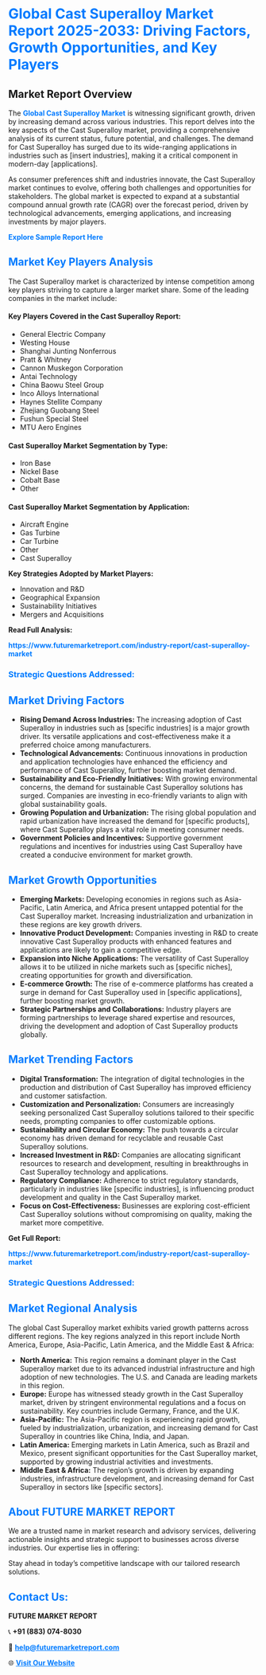 <h1 style="color: #007BFF;">Global Cast Superalloy Market Report 2025-2033: Driving Factors, Growth Opportunities, and Key Players</h1>

<section id="overview">
<h2>Market Report Overview</h2>
<p>The <a href="https://www.futuremarketreport.com/industry-report/cast-superalloy-market" style="color: #007BFF; text-decoration: none;"><strong>Global Cast Superalloy Market</strong></a> is witnessing significant growth, driven by increasing demand across various industries. This report delves into the key aspects of the Cast Superalloy market, providing a comprehensive analysis of its current status, future potential, and challenges. The demand for Cast Superalloy has surged due to its wide-ranging applications in industries such as [insert industries], making it a critical component in modern-day [applications].</p>
<p>As consumer preferences shift and industries innovate, the Cast Superalloy market continues to evolve, offering both challenges and opportunities for stakeholders. The global market is expected to expand at a substantial compound annual growth rate (CAGR) over the forecast period, driven by technological advancements, emerging applications, and increasing investments by major players.</p>
</section>

<section id="overview">
<p><a href="https://www.futuremarketreport.com/request-sample/reportId=111360" style="color: #007BFF; text-decoration: none;"><strong>Explore Sample Report Here</strong></a></p>
</section>

<section id="key-players">
<h2 style="color: #007BFF;">Market Key Players Analysis</h2>
<p>The Cast Superalloy market is characterized by intense competition among key players striving to capture a larger market share. Some of the leading companies in the market include:</p>
<h4>Key Players Covered in the Cast Superalloy Report:</h4>
<ul><li>General Electric Company</li><li>Westing House</li><li>Shanghai Junting Nonferrous</li><li>Pratt &amp; Whitney</li><li>Cannon Muskegon Corporation</li><li>Antai Technology</li><li>China Baowu Steel Group</li><li>Inco Alloys International</li><li>Haynes Stellite Company</li><li>Zhejiang Guobang Steel</li><li>Fushun Special Steel</li><li>MTU Aero Engines</li></ul>
<h4>Cast Superalloy Market Segmentation by Type:</h4>
<ul><li>Iron Base</li><li>Nickel Base</li><li>Cobalt Base</li><li>Other</li></ul>

<h4>Cast Superalloy Market Segmentation by Application:</h4>
<ul><li>Aircraft Engine</li><li>Gas Turbine</li><li>Car Turbine</li><li>Other</li><li>Cast Superalloy</li></ul>
<p><strong>Key Strategies Adopted by Market Players:</strong></p>
<ul>
<li>Innovation and R&D</li>
<li>Geographical Expansion</li>
<li>Sustainability Initiatives</li>
<li>Mergers and Acquisitions</li>
</ul>
</section>

<section>
<p><strong>Read Full Analysis: </strong></p><a href="https://www.futuremarketreport.com/industry-report/cast-superalloy-market" style="color: #007BFF; text-decoration: none;"><strong>https://www.futuremarketreport.com/industry-report/cast-superalloy-market</strong></a>
<h3 style="color: #007BFF;">Strategic Questions Addressed:</h3>
</section>

<section id="driving-factors">
<h2 style="color: #007BFF;">Market Driving Factors</h2>
<ul>
<li><strong>Rising Demand Across Industries:</strong> The increasing adoption of Cast Superalloy in industries such as [specific industries] is a major growth driver. Its versatile applications and cost-effectiveness make it a preferred choice among manufacturers.</li>
<li><strong>Technological Advancements:</strong> Continuous innovations in production and application technologies have enhanced the efficiency and performance of Cast Superalloy, further boosting market demand.</li>
<li><strong>Sustainability and Eco-Friendly Initiatives:</strong> With growing environmental concerns, the demand for sustainable Cast Superalloy solutions has surged. Companies are investing in eco-friendly variants to align with global sustainability goals.</li>
<li><strong>Growing Population and Urbanization:</strong> The rising global population and rapid urbanization have increased the demand for [specific products], where Cast Superalloy plays a vital role in meeting consumer needs.</li>
<li><strong>Government Policies and Incentives:</strong> Supportive government regulations and incentives for industries using Cast Superalloy have created a conducive environment for market growth.</li>
</ul>
</section>

<section id="growth-opportunities">
<h2 style="color: #007BFF;">Market Growth Opportunities</h2>
<ul>
<li><strong>Emerging Markets:</strong> Developing economies in regions such as Asia-Pacific, Latin America, and Africa present untapped potential for the Cast Superalloy market. Increasing industrialization and urbanization in these regions are key growth drivers.</li>
<li><strong>Innovative Product Development:</strong> Companies investing in R&D to create innovative Cast Superalloy products with enhanced features and applications are likely to gain a competitive edge.</li>
<li><strong>Expansion into Niche Applications:</strong> The versatility of Cast Superalloy allows it to be utilized in niche markets such as [specific niches], creating opportunities for growth and diversification.</li>
<li><strong>E-commerce Growth:</strong> The rise of e-commerce platforms has created a surge in demand for Cast Superalloy used in [specific applications], further boosting market growth.</li>
<li><strong>Strategic Partnerships and Collaborations:</strong> Industry players are forming partnerships to leverage shared expertise and resources, driving the development and adoption of Cast Superalloy products globally.</li>
</ul>
</section>

<section id="trending-factors">
<h2 style="color: #007BFF;">Market Trending Factors</h2>
<ul>
<li><strong>Digital Transformation:</strong> The integration of digital technologies in the production and distribution of Cast Superalloy has improved efficiency and customer satisfaction.</li>
<li><strong>Customization and Personalization:</strong> Consumers are increasingly seeking personalized Cast Superalloy solutions tailored to their specific needs, prompting companies to offer customizable options.</li>
<li><strong>Sustainability and Circular Economy:</strong> The push towards a circular economy has driven demand for recyclable and reusable Cast Superalloy solutions.</li>
<li><strong>Increased Investment in R&D:</strong> Companies are allocating significant resources to research and development, resulting in breakthroughs in Cast Superalloy technology and applications.</li>
<li><strong>Regulatory Compliance:</strong> Adherence to strict regulatory standards, particularly in industries like [specific industries], is influencing product development and quality in the Cast Superalloy market.</li>
<li><strong>Focus on Cost-Effectiveness:</strong> Businesses are exploring cost-efficient Cast Superalloy solutions without compromising on quality, making the market more competitive.</li>
</ul>
</section>

<section>
<p><strong>Get Full Report: </strong></p><a href="https://www.futuremarketreport.com/industry-report/cast-superalloy-market" style="color: #007BFF; text-decoration: none;"><strong>https://www.futuremarketreport.com/industry-report/cast-superalloy-market</strong></a>
<h3 style="color: #007BFF;">Strategic Questions Addressed:</h3>
</section>


<section id="regional-analysis">
<h2 style="color: #007BFF;">Market Regional Analysis</h2>
<p>The global Cast Superalloy market exhibits varied growth patterns across different regions. The key regions analyzed in this report include North America, Europe, Asia-Pacific, Latin America, and the Middle East & Africa:</p>
<ul>
<li><strong>North America:</strong> This region remains a dominant player in the Cast Superalloy market due to its advanced industrial infrastructure and high adoption of new technologies. The U.S. and Canada are leading markets in this region.</li>
<li><strong>Europe:</strong> Europe has witnessed steady growth in the Cast Superalloy market, driven by stringent environmental regulations and a focus on sustainability. Key countries include Germany, France, and the U.K.</li>
<li><strong>Asia-Pacific:</strong> The Asia-Pacific region is experiencing rapid growth, fueled by industrialization, urbanization, and increasing demand for Cast Superalloy in countries like China, India, and Japan.</li>
<li><strong>Latin America:</strong> Emerging markets in Latin America, such as Brazil and Mexico, present significant opportunities for the Cast Superalloy market, supported by growing industrial activities and investments.</li>
<li><strong>Middle East & Africa:</strong> The region’s growth is driven by expanding industries, infrastructure development, and increasing demand for Cast Superalloy in sectors like [specific sectors].</li>
</ul>
</section>

<footer>
<h2 style="color: #007BFF;">About FUTURE MARKET REPORT</h2>
<p>We are a trusted name in market research and advisory services, delivering actionable insights and strategic support to businesses across diverse industries. Our expertise lies in offering:</p>

<p>Stay ahead in today’s competitive landscape with our tailored research solutions.</p>

<h2 style="color: #007BFF;">Contact Us:</h2>
<p><strong>FUTURE MARKET REPORT</strong></p>
<p>📞 <strong>+91 (883) 074-8030</strong></p>
<p>📧 <strong><a href="mailto:help@futuremarketreport.com" style="color: #007BFF;">help@futuremarketreport.com</a></strong></p>
<p>🌐 <strong><a href="https://www.futuremarketreport.com/" style="color: #007BFF;">Visit Our Website</a></strong></p>
</footer>